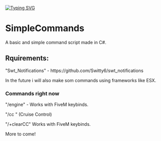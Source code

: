 [![Typing SVG](https://readme-typing-svg.demolab.com/?lines=Made+by+Ledepede1)](https://git.io/typing-svg)
# SimpleCommands 
A basic and simple command script made in C#.

## **Rquirements:**
<p>"Swt_Notifications" - https://github.com/Switty6/swt_notifications<br>
   <p>In the future i will also make som commands using frameworks like ESX.<br>

### **Commands right now**

<p>"/engine" - Works with FiveM keybinds.<br>
         <p>"/cc <Args>" (Cruise Control)<br>
                     <p>"/+clearCC" Works with FiveM keybinds.<br>
         <p>More to come!<br>



